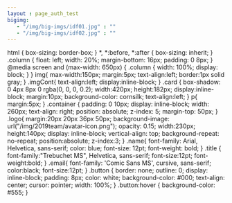 ```yaml
---
layout : page_auth_test
bigimg:
   - "/img/big-imgs/idf01.jpg" : ""
   - "/img/big-imgs/idf02.jpg" : ""
---
```

html {
  box-sizing: border-box;
}
*, *:before, *:after {
  box-sizing: inherit;
}
.column {
  float: left;
  width: 20%;
  margin-bottom: 16px;
  padding: 0 8px;
}
@media screen and (max-width: 650px) {
  .column {
    width: 100%;
    display: block;
  }
}
img{
	max-width:150px;
	margin:5px;
	text-align:left;
	border:1px solid gray;
}
.imgCont{
	text-align:left;
	display:inline-block;
}
.card {
  box-shadow: 0 4px 8px 0 rgba(0, 0, 0, 0.2);
  width:420px; 
  height:182px;
  display:inline-block;
  margin:10px;
  background-color: cornsilk;
  text-align:left;
}
p{
	margin:5px;
}
.container {
	padding: 0 10px;
    display: inline-block;
    width: 260px;
    text-align: right;
    position: absolute;
    z-index: 5;
    margin-top: 50px;
}
.logo{
	margin:20px 20px 36px 50px;
    background-image: url("/img/2019team/avatar-icon.png");
	opacity: 0.15;
	width:230px;
	height:140px;
    display: inline-block;
    vertical-align: top;
	background-repeat: no-repeat;
	position:absolute;
	z-index:3;
}
.name{
	font-family: Arial, Helvetica, sans-serif;
    color: blue;
    font-size: 12pt;
    font-weight: bold;
}
.title {
  font-family:"Trebuchet MS", Helvetica, sans-serif;
  font-size:12pt;
  font-weight:bold;
}
.email{
	font-family: 'Comic Sans MS', cursive, sans-serif;
	color:black;
	font-size:12pt;
}
.button {
  border: none;
  outline: 0;
  display: inline-block;
  padding: 8px;
  color: white;
  background-color: #000;
  text-align: center;
  cursor: pointer;
  width: 100%;
}
.button:hover {
  background-color: #555;
}
</style>
</head>

